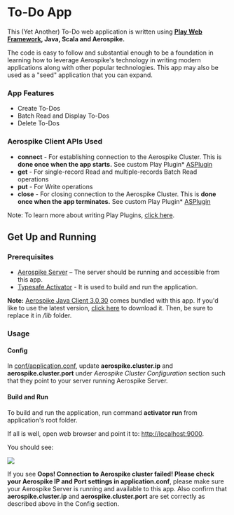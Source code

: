 To-Do App
=========

This (Yet Another) To-Do web application is written using **[Play Web Framework](https://www.playframework.com), Java, Scala and Aerospike.**

The code is easy to follow and substantial enough to be a foundation in learning how to leverage Aerospike's technology in writing modern applications along with other popular technologies. This app may also be used as a "seed" application that you can expand.

### App Features

  * Create To-Dos
  * Batch Read and Display To-Dos
  * Delete To-Dos

### Aerospike Client APIs Used

  * **connect** - For establishing connection to the Aerospike Cluster. This is **done once when the app starts.** See custom Play Plugin* [ASPlugin](https://github.com/aerospike/play-scala-java-aerospike-app/blob/master/ASPlugin.java)
  * **get** - For single-record Read and multiple-records Batch Read operations
  * **put** - For Write operations
  * **close** - For closing connection to the Aerospike Cluster. This is **done once when the app terminates.** See custom Play Plugin* [ASPlugin](https://github.com/aerospike/play-scala-java-aerospike-app/blob/master/ASPlugin.java)

Note: To learn more about writing Play Plugins, [click here](https://www.playframework.com/documentation/2.3.x/JavaPlugins).

## Get Up and Running

### Prerequisites

- [Aerospike Server](http://www.aerospike.com/download/server/latest) – The server should be running and accessible from this app.
- [Typesafe Activator](http://typesafe.com/platform/getstarted) - It is used to build and run the application.

**Note:** [Aerospike Java Client 3.0.30](https://github.com/aerospike/play-scala-java-aerospike-app/tree/master/lib) comes bundled with this app. If you'd like to use the latest version, [click here](http://www.aerospike.com/download/client/java/latest/) to download it. Then, be sure to replace it in */lib* folder.

### Usage

#### Config

In [conf/application.conf](https://github.com/aerospike/play-scala-java-aerospike-app/blob/master/conf/application.conf), update **aerospike.cluster.ip** and **aerospike.cluster.port** under *Aerospike Cluster Configuration* section such that they point to your server running Aerospike Server.

#### Build and Run

To build and run the application, run command **activator run** from application's root folder.

If all is well, open web browser and point it to: [http://localhost:9000](http://localhost:9000).

You should see:

<img src="https://github.com/aerospike/play-scala-java-aerospike-app/blob/master/public/images/app.png"/>

If you see **Oops! Connection to Aerospike cluster failed! Please check your Aerospike IP and Port settings in application.conf**, please make sure your Aerospike Server is running and available to this app. Also confirm that **aerospike.cluster.ip** and **aerospike.cluster.port** are set correctly as described above in the Config section.
